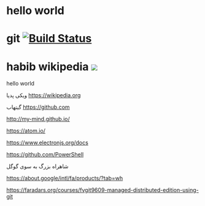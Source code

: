 # hello world
# git [![Build Status](https://travis-ci.com/imagemin/imagemin.svg?branch=master)](https://git-scm.com)

# habib wikipedia [![](https://travis-ci.com/imagemin/imagemin.svg?branch=master)](https://wikipedia.org)

hello
world

ویکی پدیا
https://wikipedia.org



گیتهاب
https://github.com


http://my-mind.github.io/


https://atom.io/


https://www.electronjs.org/docs



https://github.com/PowerShell



شاهراه بزرگ به سوی گوگل

https://about.google/intl/fa/products/?tab=wh






https://faradars.org/courses/fvgit9609-managed-distributed-edition-using-git

